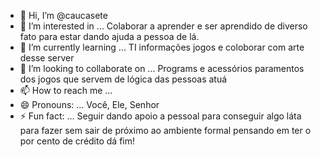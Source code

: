 - 👋 Hi, I’m @caucasete
- 👀 I’m interested in ... Colaborar a aprender e ser aprendido de diverso fato para estar dando ajuda a pessoa de lá.
- 🌱 I’m currently learning ... TI informações jogos e coloborar com arte desse server
- 💞️ I’m looking to collaborate on ... Programs e acessórios paramentos dos jogos que servem de lógica das pessoas atuá
- 📫 How to reach me ...  
- 😄 Pronouns: ... Você, Ele, Senhor
- ⚡ Fun fact: ... Seguir dando apoio a pessoal para conseguir algo láta para fazer sem sair de próximo ao ambiente formal pensando em ter o por cento de crédito dá fim!

<!---
caucasete/caucasete is a ✨ special ✨ repository because its `README.md` (this file) appears on your GitHub profile.
You can click the Preview link to take a look at your changes.
--->
